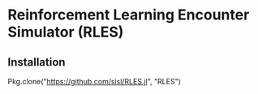 # Reinforcement Learning Encounter Simulator (RLES)
## Installation
Pkg.clone("https://github.com/sisl/RLES.jl", "RLES")
